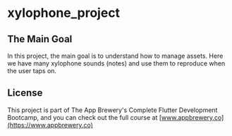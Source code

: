 # xylophone_project

## The Main Goal

In this project, the main goal is to understand how to manage assets. Here we have many xylophone sounds (notes) and use them to reproduce when the user taps on.

## License

This project is part of The App Brewery's Complete Flutter Development Bootcamp, and you can check out the full course at [www.appbrewery.co](https://www.appbrewery.co)
